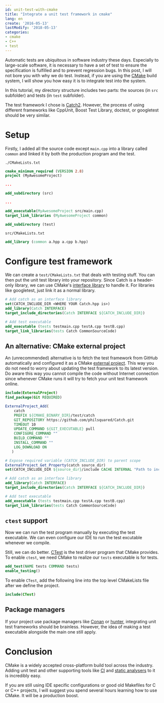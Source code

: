 ```yaml
---
id: unit-test-with-cmake
title: "Integrate a unit test framework in cmake"
lang: en
create: '2016-05-13'
lastModify: '2018-05-13'
categories:
- cmake
- C++
- test
---
```


Automatic tests are ubiquitous in software industry these days. Especially to large-scale software, it is necessary to have a set of test to ensure the specification is fulfilled and to prevent regression bugs. In this post, I will not bore you with why we do test. Instead, if you are using the [CMake](https://cmake.org/) build system, I will show you how easy it is to integrate test into the system.

In this tutorial, my directory structure includes two parts: the sources (in `src` subfolder) and tests (in `test` subfolder).

The test framework I chose is [Catch2](https://github.com/philsquared/Catch). However, the process of using different frameworks like CppUnit, Boost Test Library, doctest, or googletest should be very similar.

# Setup
Firstly, I added all the source code except `main.cpp` into a library called `common` and linked it by both the production program and the test.

`./CMakeLists.txt`

```cmake
cmake_minimum_required (VERSION 2.8) 
project (MyAwesomeProject) 

...

add_subdirectory (src)

...

add_executable(MyAwesomeProject src/main.cpp)
target_link_libraries (MyAwesomeProject common)

add_subdirectory (test)
```

`src/CMakeLists.txt`

```cmake
add_library (common a.hpp a.cpp b.hpp)
```

# Configure test framework

We can create a `test/CMakeLists.txt` that deals with testing stuff. You can then put the unit test library into your repository. Since Catch is a header-only library, we can use CMake's [interface library](https://cmake.org/cmake/help/latest/command/add_library.html#interface-libraries) to handle it. For libraries like googletest, just link it as a normal library.

``` cmake
# Add catch as an interface library
set(CATCH_INCLUDE_DIR <WHERE YOUR Catch.hpp is>)
add_library(Catch INTERFACE)
target_include_directories(Catch INTERFACE ${CATCH_INCLUDE_DIR})

# Add test executable
add_executable (tests testmain.cpp testA.cpp testB.cpp)
target_link_libraries(tests Catch CommonSourceCode)
```

## An alternative: CMake external project

An (unrecommended) alternative is to fetch the test framework from GitHub automatically and configured it as a CMake [external project](https://cmake.org/cmake/help/latest/module/ExternalProject.html). This way you do not need to worry about updating the test framework to its latest version. Do aware this way you cannot compile the code without Internet connection since whenever CMake runs it will try to fetch your unit test framework online.

```cmake
include(ExternalProject)
find_package(Git REQUIRED)

ExternalProject_Add(
    catch
    PREFIX ${CMAKE_BINARY_DIR}/test/catch
    GIT_REPOSITORY https://github.com/philsquared/Catch.git
    TIMEOUT 10
    UPDATE_COMMAND ${GIT_EXECUTABLE} pull
    CONFIGURE_COMMAND ""
    BUILD_COMMAND ""
    INSTALL_COMMAND ""
    LOG_DOWNLOAD ON
   )

# Expose required variable (CATCH_INCLUDE_DIR) to parent scope
ExternalProject_Get_Property(catch source_dir)
set(CATCH_INCLUDE_DIR ${source_dir}/include CACHE INTERNAL "Path to include folder for Catch")

# Add catch as an interface library
add_library(Catch INTERFACE)
target_include_directories(Catch INTERFACE ${CATCH_INCLUDE_DIR})

# Add test executable
add_executable (tests testmain.cpp testA.cpp testB.cpp)
target_link_libraries(tests Catch CommonSourceCode)
```

## `ctest` support
Now we can run the test program manually by executing the test executable. We can even configure our IDE to run the test excutable whenever we compile.

Still, we can do better. [CTest](https://cmake.org/cmake/help/latest/manual/ctest.1.html) is the test driver program that CMake provides. To enable `ctest`, we need CMake to realize our `tests` executable is for tests.

``` cmake
add_test(NAME tests COMMAND tests)
enable_testing()
```

To enable `CTest`, add the following line into the top level CMakeLists file after we define the project.

``` cmake
include(CTest)
```

## Package managers
If your project use package managers like [Conan](https://conan.io/) or [hunter](https://docs.hunter.sh/en/latest/index.html), integrating unit test frameworks should be brainless. However, the idea of making a test executable alongside the main one still apply.

# Conclusion
CMake is a widely accepted cross-platform build tool across the industry. Adding unit test and other supporting tools like [CI](https://en.wikipedia.org/wiki/Continuous_integration) and [static analysers](https://en.wikipedia.org/wiki/Static_program_analysis) to it is incredibly easy.

If you are still using IDE specific configurations or good old Makefiles for C or C++ projects, I will suggest you spend several hours learning how to use CMake. It will be a production boost.

